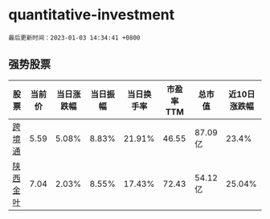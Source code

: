 # quantitative-investment

`最后更新时间：2023-01-03 14:34:41 +0800`

## 强势股票

|股票|当前价|当日涨跌幅|当日振幅|当日换手率|市盈率TTM|总市值|近10日涨跌幅|
|----|----|----|----|----|----|----|----|
|[跨境通](https://xueqiu.com/S/SZ002640)|5.59|5.08%|8.83%|21.91%|46.55|87.09亿|23.4%|
|[陕西金叶](https://xueqiu.com/S/SZ000812)|7.04|2.03%|8.55%|17.43%|72.43|54.12亿|25.04%|
